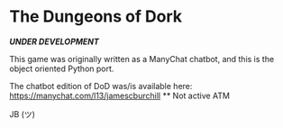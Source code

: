 # The Dungeons of Dork
***UNDER DEVELOPMENT***

This game was originally written as a ManyChat chatbot, and this is the object oriented Python port.

The chatbot edition of DoD was/is available here: https://manychat.com/l13/jamescburchill ** Not active ATM

JB (ツ)

